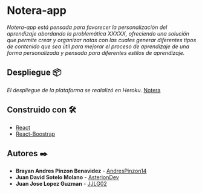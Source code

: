 # Notera-app

_Notera-app está pensada para favorecer la personalización del aprendizaje abordando la problemática XXXXX, ofreciendo una solución que permite crear y organizar notas con las cuales generar diferentes tipos de contenido que sea útil para mejorar el proceso de aprendizaje de una forma personalizada y pensada para diferentes estilos de aprendizaje._

## Despliegue 📦

_El despliegue de la plataforma se realalizó en Heroku._
[Notera](https://notera-app.herokuapp.com/) 

## Construido con 🛠️

* [React](https://es.reactjs.org/) 
* [React-Boostrap](https://react-bootstrap.github.io/) 

## Autores ✒️


* **Brayan Andres Pinzon Benavidez** -  [AndresPinzon14](https://github.com/AndresPinzon14)
* **Juan David Sotelo Molano** -  [AsterionDev](https://github.com/AsterionDev)
* **Juan Jose Lopez Guzman** -  [JJLG02](https://github.com/JJLG02)

